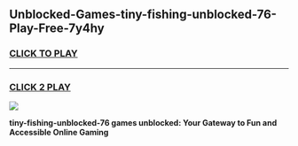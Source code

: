 
## Unblocked-Games-tiny-fishing-unblocked-76-Play-Free-7y4hy
<h3>
<a href="https://premium76.site?title=tiny-fishing-unblocked-76&ref=10A">CLICK TO PLAY</a></h3>
<hr>

<h3>
<a href="https://premium76.site?title=tiny-fishing-unblocked-76&ref=10A">CLICK 2 PLAY</a>
  
</h3>

<a href="https://premium76.site?title=tiny-fishing-unblocked-76&ref=10A"><img src="https://clearcache.store/games.png"></a>


**tiny-fishing-unblocked-76 games unblocked: Your Gateway to Fun and Accessible Online Gaming**
